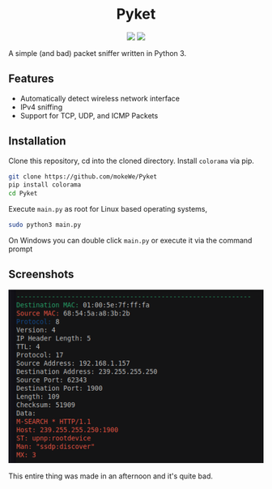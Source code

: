 <h1 align="center">Pyket</h1>

<p  align="center">
<img src="https://img.shields.io/badge/dumb-as%20hell-green?style=for-the-badge&logo=github"/>
<img src="https://img.shields.io/badge/made%20with-python-red?style=for-the-badge&logo=python"/>
</p>

A simple (and bad) packet sniffer written in Python 3.

## Features

 - Automatically detect wireless network interface
 - IPv4 sniffing
 - Support for TCP, UDP, and ICMP Packets

## Installation
Clone this repository, cd into the cloned directory. Install ``colorama`` via pip.

```bash
git clone https://github.com/mokeWe/Pyket
pip install colorama
cd Pyket
```
Execute ``main.py`` as root for Linux based operating systems, 
```bash
sudo python3 main.py
```
On Windows you can double click ``main.py`` or execute it via the command prompt

## Screenshots
![Packet capture](screenshots/packet_capture.png)

This entire thing was made in an afternoon and it's quite bad.
